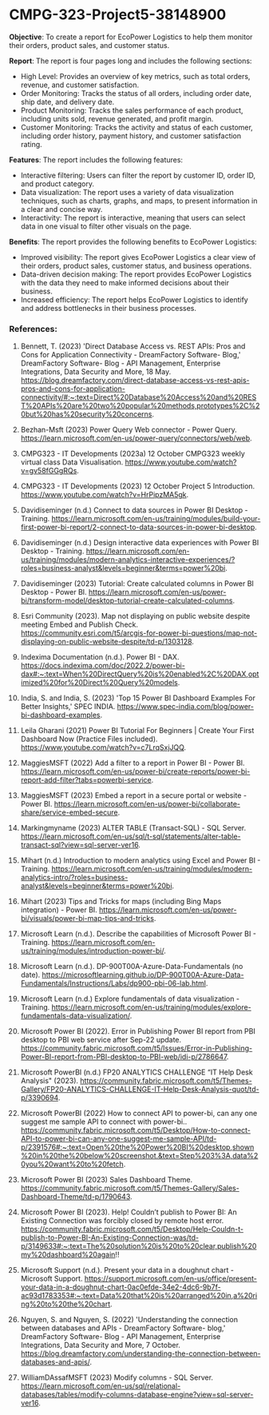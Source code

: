 # CMPG-323-Project5-38148900
**Objective**: To create a report for EcoPower Logistics to help them monitor their orders, product sales, and customer status.

**Report**: The report is four pages long and includes the following sections:

- High Level: Provides an overview of key metrics, such as total orders, revenue, and customer satisfaction.
- Order Monitoring: Tracks the status of all orders, including order date, ship date, and delivery date.
- Product Monitoring: Tracks the sales performance of each product, including units sold, revenue generated, and profit margin.
- Customer Monitoring: Tracks the activity and status of each customer, including order history, payment history, and customer satisfaction rating.
  
**Features**: The report includes the following features:

- Interactive filtering: Users can filter the report by customer ID, order ID, and product category.
- Data visualization: The report uses a variety of data visualization techniques, such as charts, graphs, and maps, to present information in a clear and concise way.
- Interactivity: The report is interactive, meaning that users can select data in one visual to filter other visuals on the page.
  
**Benefits**: The report provides the following benefits to EcoPower Logistics:

- Improved visibility: The report gives EcoPower Logistics a clear view of their orders, product sales, customer status, and business operations.
- Data-driven decision making: The report provides EcoPower Logistics with the data they need to make informed decisions about their business.
- Increased efficiency: The report helps EcoPower Logistics to identify and address bottlenecks in their business processes.

  
### References:

1.	Bennett, T. (2023) 'Direct Database Access vs. REST APIs: Pros and Cons for Application Connectivity - DreamFactory Software- Blog,' DreamFactory Software- Blog - API Management, Enterprise Integrations, Data Security and More, 18 May. https://blog.dreamfactory.com/direct-database-access-vs-rest-apis-pros-and-cons-for-application-connectivity/#:~:text=Direct%20Database%20Access%20and%20REST%20APIs%20are%20two%20popular%20methods,prototypes%2C%20but%20has%20security%20concerns. 

2.	Bezhan-Msft (2023) Power Query Web connector - Power Query. https://learn.microsoft.com/en-us/power-query/connectors/web/web. 

3.	CMPG323 - IT Developments (2023a) 12 October CMPG323 weekly virtual class Data Visualisation. https://www.youtube.com/watch?v=gv58fGGgRQs. 


4.	CMPG323 - IT Developments (2023) 12 October Project 5 Introduction. https://www.youtube.com/watch?v=HrPipzMA5gk. 

5.	Davidiseminger (n.d.) Connect to data sources in Power BI Desktop - Training. https://learn.microsoft.com/en-us/training/modules/build-your-first-power-bi-report/2-connect-to-data-sources-in-power-bi-desktop. 


6.	Davidiseminger (n.d.) Design interactive data experiences with Power BI Desktop - Training. https://learn.microsoft.com/en-us/training/modules/modern-analytics-interactive-experiences/?roles=business-analyst&levels=beginner&terms=power%20bi. 

7.	Davidiseminger (2023) Tutorial: Create calculated columns in Power BI Desktop - Power BI. https://learn.microsoft.com/en-us/power-bi/transform-model/desktop-tutorial-create-calculated-columns. 


8.	Esri Community (2023). Map not displaying on public website despite meeting Embed and Publish Check. https://community.esri.com/t5/arcgis-for-power-bi-questions/map-not-displaying-on-public-website-despite/td-p/1303128. 

9.	Indexima Documentation (n.d.). Power BI - DAX. https://docs.indexima.com/doc/2022.2/power-bi-dax#:~:text=When%20DirectQuery%20is%20enabled%2C%20DAX,optimized%20for%20Direct%20Query%20models. 


10.	India, S. and India, S. (2023) 'Top 15 Power BI Dashboard Examples For Better Insights,' SPEC INDIA. https://www.spec-india.com/blog/power-bi-dashboard-examples. 

11.	Leila Gharani (2021) Power BI Tutorial For Beginners | Create Your First Dashboard Now (Practice Files included). https://www.youtube.com/watch?v=c7LrqSxjJQQ. 


12.	MaggiesMSFT (2022) Add a filter to a report in Power BI - Power BI. https://learn.microsoft.com/en-us/power-bi/create-reports/power-bi-report-add-filter?tabs=powerbi-service. 

13.	MaggiesMSFT (2023) Embed a report in a secure portal or website - Power BI. https://learn.microsoft.com/en-us/power-bi/collaborate-share/service-embed-secure. 


14.	Markingmyname (2023) ALTER TABLE (Transact-SQL) - SQL Server. https://learn.microsoft.com/en-us/sql/t-sql/statements/alter-table-transact-sql?view=sql-server-ver16. 

15.	Mihart (n.d.) Introduction to modern analytics using Excel and Power BI - Training. https://learn.microsoft.com/en-us/training/modules/modern-analytics-intro/?roles=business-analyst&levels=beginner&terms=power%20bi. 


16.	Mihart (2023) Tips and Tricks for maps (including Bing Maps integration) - Power BI. https://learn.microsoft.com/en-us/power-bi/visuals/power-bi-map-tips-and-tricks. 

17.	Microsoft Learn (n.d.). Describe the capabilities of Microsoft Power BI - Training. https://learn.microsoft.com/en-us/training/modules/introduction-power-bi/. 


18.	Microsoft Learn (n.d.). DP-900T00A-Azure-Data-Fundamentals (no date). https://microsoftlearning.github.io/DP-900T00A-Azure-Data-Fundamentals/Instructions/Labs/dp900-pbi-06-lab.html. 

19.	Microsoft Learn (n.d.) Explore fundamentals of data visualization - Training. https://learn.microsoft.com/en-us/training/modules/explore-fundamentals-data-visualization/. 


20.	Microsoft Power BI (2022). Error in Publishing Power BI report from PBI desktop to PBI web service after Sep-22 update. https://community.fabric.microsoft.com/t5/Issues/Error-in-Publishing-Power-BI-report-from-PBI-desktop-to-PBI-web/idi-p/2786647. 

21.	Microsoft PowerBI (n.d.) FP20 ANALYTICS CHALLENGE “IT Help Desk Analysis" (2023). https://community.fabric.microsoft.com/t5/Themes-Gallery/FP20-ANALYTICS-CHALLENGE-IT-Help-Desk-Analysis-quot/td-p/3390694. 
22.	Microsoft PowerBI (2022) How to connect API to power-bi, can any one suggest me sample API to connect with power-bi.. https://community.fabric.microsoft.com/t5/Desktop/How-to-connect-API-to-power-bi-can-any-one-suggest-me-sample-API/td-p/2391576#:~:text=Open%20the%20Power%20BI%20desktop,shown%20in%20the%20below%20screenshot.&text=Step%203%3A,data%20you%20want%20to%20fetch. 

23.	Microsoft Power BI (2023) Sales Dashboard Theme. https://community.fabric.microsoft.com/t5/Themes-Gallery/Sales-Dashboard-Theme/td-p/1790643. 


24.	Microsoft Power BI (2023). Help! Couldn’t publish to Power BI: An Existing Connection was forcibly closed by remote host error. https://community.fabric.microsoft.com/t5/Desktop/Help-Couldn-t-publish-to-Power-BI-An-Existing-Connection-was/td-p/3149633#:~:text=The%20solution%20is%20to%20clear,publish%20my%20dashboard%20again!! 

25.	Microsoft Support (n.d.). Present your data in a doughnut chart - Microsoft Support. https://support.microsoft.com/en-us/office/present-your-data-in-a-doughnut-chart-0ac0efde-34e2-4dc6-9b7f-ac93d1783353#:~:text=Data%20that%20is%20arranged%20in,a%20ring%20to%20the%20chart.


26.	Nguyen, S. and Nguyen, S. (2022) 'Understanding the connection between databases and APIs - DreamFactory Software- blog,' DreamFactory Software- Blog - API Management, Enterprise Integrations, Data Security and More, 7 October. https://blog.dreamfactory.com/understanding-the-connection-between-databases-and-apis/. 

27.	WilliamDAssafMSFT (2023) Modify columns - SQL Server. https://learn.microsoft.com/en-us/sql/relational-databases/tables/modify-columns-database-engine?view=sql-server-ver16. 



